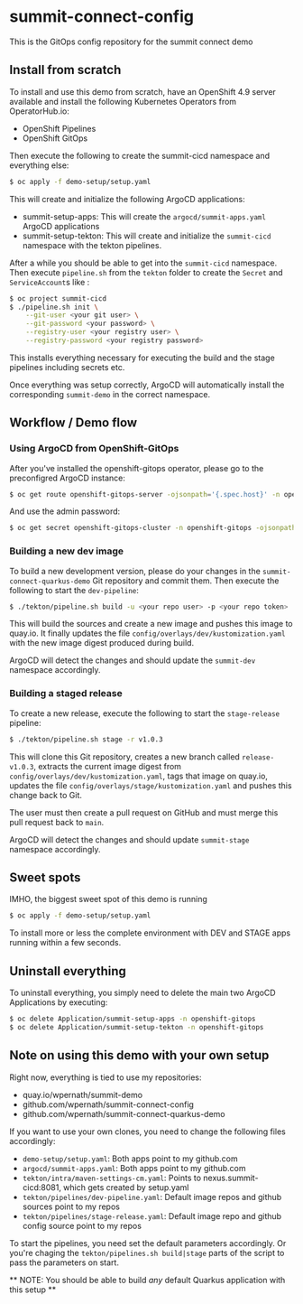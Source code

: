 # summit-connect-config
This is the GitOps config repository for the summit connect demo

## Install from scratch
To install and use this demo from scratch, have an OpenShift 4.9 server available and install the following Kubernetes Operators from OperatorHub.io:

- OpenShift Pipelines
- OpenShift GitOps

Then execute the following to create the summit-cicd namespace and everything else:
```bash
$ oc apply -f demo-setup/setup.yaml
```

This will create and initialize the following ArgoCD applications:
- summit-setup-apps: This will create the `argocd/summit-apps.yaml` ArgoCD applications
- summit-setup-tekton: This will create and initialize the `summit-cicd` namespace with the tekton pipelines.

After a while you should be able to get into the `summit-cicd` namespace.
Then execute `pipeline.sh` from the `tekton` folder to create the `Secret` and `ServiceAccount`s like : 

```bash
$ oc project summit-cicd
$ ./pipeline.sh init \
    --git-user <your git user> \
    --git-password <your password> \
    --registry-user <your registry user> \
    --registry-password <your registry password>
```

This installs everything necessary for executing the build and the stage pipelines including secrets etc.

Once everything was setup correctly, ArgoCD will automatically install the corresponding `summit-demo` in the correct namespace. 


## Workflow / Demo flow
### Using ArgoCD from OpenShift-GitOps
After you've installed the openshift-gitops operator, please go to the preconfigred ArgoCD instance:

```bash
$ oc get route openshift-gitops-server -ojsonpath='{.spec.host}' -n openshift-gitops
```

And use the admin password:

```bash
$ oc get secret openshift-gitops-cluster -n openshift-gitops -ojsonpath='{.data.admin\.password}' | base64 -d
```


### Building a new dev image
To build a new development version, please do your changes in the `summit-connect-quarkus-demo` Git repository and commit them. Then execute the following to start the `dev-pipeline`:

```bash
$ ./tekton/pipeline.sh build -u <your repo user> -p <your repo token>
```

This will build the sources and create a new image and pushes this image to quay.io. It finally updates the file `config/overlays/dev/kustomization.yaml` with the new image digest produced during build. 

ArgoCD will detect the changes and should update the `summit-dev` namespace accordingly.

### Building a staged release
To create a new release, execute the following to start the `stage-release` pipeline:

```bash
$ ./tekton/pipeline.sh stage -r v1.0.3
```

This will clone this Git repository, creates a new branch called `release-v1.0.3`, extracts the current image digest from `config/overlays/dev/kustomization.yaml`, tags that image on quay.io, updates the file `config/overlays/stage/kustomization.yaml` and pushes this change back to Git. 

The user must then create a pull request on GitHub and must merge this pull request back to `main`.

ArgoCD will detect the changes and should update `summit-stage` namespace accordingly.

## Sweet spots
IMHO, the biggest sweet spot of this demo is running 
```bash
$ oc apply -f demo-setup/setup.yaml
```

To install more or less the complete environment with DEV and STAGE apps running within a few seconds. 

## Uninstall everything
To uninstall everything, you simply need to delete the main two ArgoCD Applications by executing:

```bash
$ oc delete Application/summit-setup-apps -n openshift-gitops
$ oc delete Application/summit-setup-tekton -n openshift-gitops
```

## Note on using this demo with your own setup
Right now, everything is tied to use my repositories:
- quay.io/wpernath/summit-demo
- github.com/wpernath/summit-connect-config
- github.com/wpernath/summit-connect-quarkus-demo

If you want to use your own clones, you need to change the following files accordingly:
- `demo-setup/setup.yaml`: Both apps point to my github.com
- `argocd/summit-apps.yaml`: Both apps point to my github.com
- `tekton/intra/maven-settings-cm.yaml`: Points to nexus.summit-cicd:8081, which gets created by setup.yaml
- `tekton/pipelines/dev-pipeline.yaml`: Default image repos and github sources point to my repos
- `tekton/pipelines/stage-release.yaml`: Default image repo and github config source point to my repos

To start the pipelines, you need set the default parameters accordingly. Or you're chaging the `tekton/pipelines.sh build|stage` parts of the script to pass the parameters on start.


** NOTE: You should be able to build _any_ default Quarkus application with this setup **

